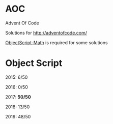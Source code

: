 # AOC
Advent Of Code

Solutions for http://adventofcode.com/

[ObjectScript-Math](https://github.com/psteiwer/ObjectScript-Math) is required for some solutions

# Object Script
2015: 6/50

2016: 0/50

2017: **50/50**

2018: 13/50

2019: 48/50
